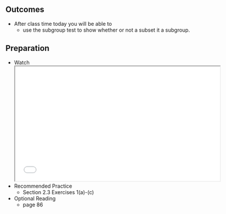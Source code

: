 <h2>Outcomes</h2>
<ul>
<li>After class time today you will be able to
<ul>
<li>use the subgroup test to show whether or not a subset it a subgroup.</li>
</ul>
</li>
</ul>
<h2>Preparation</h2>
<ul>
<li>Watch<br><iframe src="//www.youtube.com/embed/TJAQNlGvfjE" width="560" height="314" allowfullscreen="allowfullscreen" data-mce-fragment="1"></iframe></li>
<li>Recommended Practice
<ul>
<li>Section 2.3 Exercises 1(a)-(c)&nbsp;</li>
</ul>
</li>
<li>Optional Reading
<ul>
<li>page 86&nbsp;</li>
</ul>
</li>
</ul>